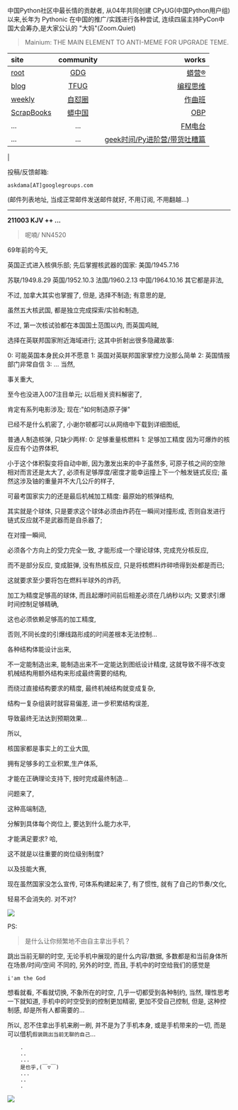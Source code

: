 中国Python社区中最长情的贡献者, 从04年共同创建 CPyUG(中国Python用户组)以来,长年为 Pythonic 在中国的推广/实践进行各种尝试, 连续四届主持PyCon中国大会筹办,是大家公认的 "大妈"(Zoom.Quiet)

> Mainium: THE MAIN ELEMENT TO ANTI-MEME FOR UPGRADE TEME.

| site | community | works |
| :-----| :----: | ----: |
| [root](http://zoomquiet.io/) | [GDG](https://blog.zhgdg.org/) | [蟒营®](https://doc.101.camp/) |
| [blog](https://blog.zoomquiet.io/pages/zoomquiet.html) | [TFUG](http://zh.tfug.world/) | [编程思维](https://py.101.camp/) |
| [weekly](http://weekly.pychina.org/) | [自怼圈](https://du.101.camp/) | [作曲班](https://mu.101.camp/) |
| [ScrapBooks](https://zoomquiet.io/collection.html) | [蟒中国](https://pychina.org/) | [OBP](https://zoomquiet.io/obp/index.html) |
| ... | ... | [FM电台](https://fm.101.camp/) |
| ... | ... | [geek时间/Py进阶营/带货吐糟篇](https://fm.101.camp/2020/geek2py-dama.html) 
 |


投稿/反馈邮箱:

    askdama[AT]googlegroups.com

(邮件列表地址, 
当成正常邮件发送邮件就好, 不用订阅, 不用翻越...)


---------------------------------------------------
**211003 KJV ++ ...**

> 呢喃/ NN4520



69年前的今天,

英国正式进入核俱乐部;
先后掌握核武器的国家:
美国/1945.7.16 

苏联/1949.8.29 
英国/1952.10.3 
法国/1960.2.13 
中国/1964.10.16 
其它都是非法,

不过, 加拿大其实也掌握了,
但是, 选择不制造;
有意思的是,

虽然五大核武国,
都是独立完成探索/实验和制造,

不过,
第一次核试验都在本国国土范围以内,
而英国鸡贼,

选择在英联邦国家附近海域进行;
这其中折射出很多隐藏故事:

0: 可能英国本身民众并不愿意
1: 英国对英联邦国家掌控力没那么简单
2: 英国情报部门非常自信
3: ...
当然,

事关重大,

至今也没进入007注目单元;
以后相关资料解密了,

肯定有系列电影涉及;
现在:"如何制造原子弹"

已经不是什么机密了,
小谢尔顿都可以从网络中下载到详细图纸,

普通人制造核弹,
只缺少两样:
0: 足够重量核燃料
1: 足够加工精度
因为可爆炸的核反应有个边界体积,

小于这个体积裂变将自动中断,
因为激发出来的中子虽然多,
可原子核之间的空隙相对而言还是太大了,
必须有足够厚度/密度才能幸运撞上下一个触发链式反应;
虽然这涉及铀的重量并不大几公斤的样子,

可最考国家实力的还是最后机械加工精度:
最原始的核弹结构,

其实就是个球体,
只是要求这个球体必须由炸药在一瞬间对撞形成,
否则自发进行链式反应就不是武器而是自杀器了;

在对撞一瞬间,

必须各个方向上的受力完全一致,
才能形成一个理论球体,
完成充分核反应,

而不是部分反应,
变成脏弹,
没有热核反应,
只是将核燃料炸碎喷得到处都是而已;

这就要求至少要将包在燃料半球外的炸药,

加工为精度足够高的球体,
而且起爆时间前后相差必须在几纳秒以内;
又要求引爆时间控制足够精确,

这也必须依赖足够高的加工精度,

否则,不同长度的引爆线路形成的时间差根本无法控制...

各种结构体能设计出来,

不一定能制造出来,
能制造出来不一定能达到图纸设计精度,
这就导致不得不改变机械结构用额外结构来形成最终需要的结构,

而绕过直接结构要求的精度,
最终机械结构就变成复杂,

结构一复杂组装时就容易偏差,
进一步积累结构误差,

导致最终无法达到预期效果...

所以,

核国家都是事实上的工业大国,

拥有足够多的工业积累,生产体系,

才能在正确理论支持下,
按时完成最终制造...

问题来了,

这种高端制造,

分解到具体每个岗位上,
要达到什么能力水平,

才能满足要求?
哈,

这不就是以往重要的岗位级别制度?

以及技能大赛,

现在虽然国家没怎么宣传,
可体系构建起来了,
有了惯性,
就有了自己的节奏/文化,

轻易不会消失的.
对不对?​





![](https://ipic.zoomquiet.top/2021-10-02-zq42-today-card-2110.003.jpeg)



PS:
> 是什么让你频繁地不由自主拿出手机？

跳出当前无聊的时空,
无论手机中展现的是什么内容/数据,
多数都是和当前身体所在场景/时间/空间 不同的,
另外的时空,
而且, 手机中的时空给我们的感觉是

    i'am the God

想看就看, 不看就切换,
不象所在的时空, 几乎一切都受到各种制约,
当然,
理性思考一下就知道,
手机中的时空受到的控制更加精密, 更加不受自己控制,
但是, 这种控制感,
却是所有人都需要的...

所以, 
忍不住拿出手机来刷一刷,
并不是为了手机本身, 或是手机带来的一切,
而是可以借机`假装跳出当前无聊的自己`...



```
    .
    ..
    ...
    是也乎,(￣▽￣)
    ...
    ..
    .
```


![](http://ydlj.zoomquiet.top/ipic/2021-07-10-210701DU21-zip.jpg)

